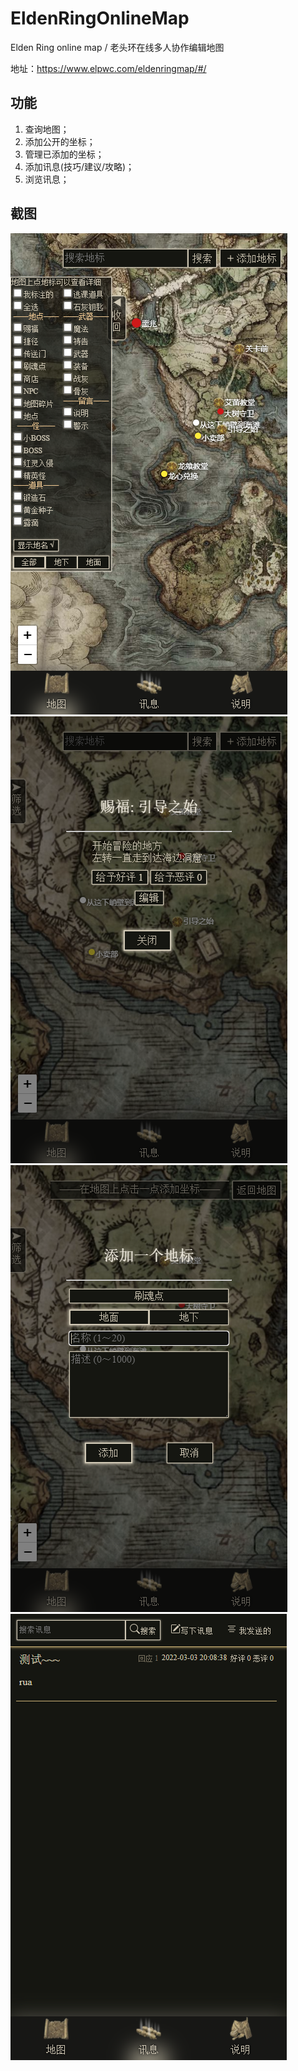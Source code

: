 # EldenRingOnlineMap
Elden Ring online map / 老头环在线多人协作编辑地图

地址：https://www.elpwc.com/eldenringmap/#/

## 功能
1. 查询地图；
2. 添加公开的坐标；
3. 管理已添加的坐标；
4. 添加讯息(技巧/建议/攻略)；
5. 浏览讯息；

## 截图
![alt screenshot](./images/ss1.png)
![alt screenshot](./images/ss2.png)
![alt screenshot](./images/ss3.png)
![alt screenshot](./images/ss4.png)
